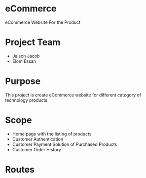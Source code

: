 # eCommerce
eCommerce Website For the Product
# Project Team
- Jaison Jacob 
- Elom Essan

# Purpose 
This project is create eCommerce website for different category of technology products
# Scope
- Home page with the listing of products
- Customer Authentication
- Customer Payment Solution of Purchased Products
- Customer Order History
# Routes
